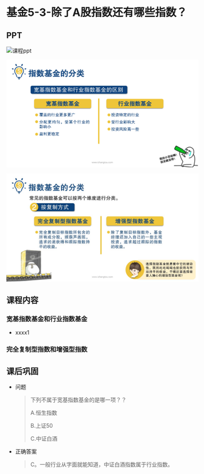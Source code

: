 # 基金5-3-除了A股指数还有哪些指数？

## PPT

![课程ppt](assets/5-3-1.jpeg)

![课程ppt](assets/5-3-2.jpeg)

![课程ppt](assets/5-3-3.jpeg)

## 课程内容

### 宽基指数基金和行业指数基金

- xxxx1

  > 

### 完全复制型指数和增强型指数

## 课后巩固

- 问题

  > 下列不属于宽基指数基金的是哪一项？？
  >
  > A.恒生指数
  >
  > B.上证50
  >
  > C.中证白酒

- 正确答案

  > C。一般行业从字面就能知道，中证白酒指数属于行业指数。